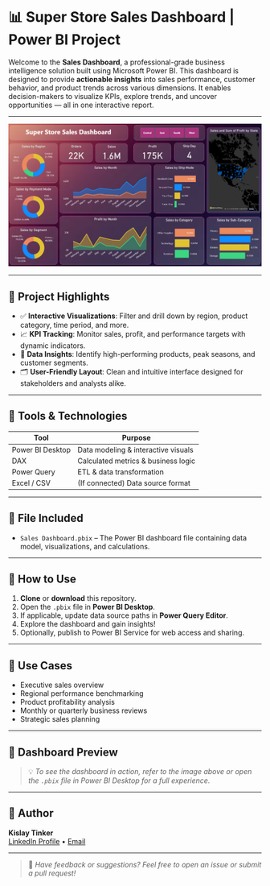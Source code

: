 # 📊 Super Store Sales Dashboard | Power BI Project

Welcome to the **Sales Dashboard**, a professional-grade business intelligence solution built using Microsoft Power BI. This dashboard is designed to provide **actionable insights** into sales performance, customer behavior, and product trends across various dimensions. It enables decision-makers to visualize KPIs, explore trends, and uncover opportunities — all in one interactive report.

---

![Dashboard Preview](https://github.com/KislayTinker/Super-Store-Sales/blob/main/Super%20Store%20Sales%20Dashboard.png)

---

## 🚀 Project Highlights

- ✅ **Interactive Visualizations**: Filter and drill down by region, product category, time period, and more.
- 📈 **KPI Tracking**: Monitor sales, profit, and performance targets with dynamic indicators.
- 🧠 **Data Insights**: Identify high-performing products, peak seasons, and customer segments.
- 🗂️ **User-Friendly Layout**: Clean and intuitive interface designed for stakeholders and analysts alike.

---

## 🧰 Tools & Technologies

| Tool            | Purpose                                |
|-----------------|----------------------------------------|
| Power BI Desktop| Data modeling & interactive visuals    |
| DAX             | Calculated metrics & business logic    |
| Power Query     | ETL & data transformation              |
| Excel / CSV     | (If connected) Data source format      |

---

## 📁 File Included

- `Sales Dashboard.pbix` – The Power BI dashboard file containing data model, visualizations, and calculations.

---

## 🔧 How to Use

1. **Clone** or **download** this repository.
2. Open the `.pbix` file in **Power BI Desktop**.
3. If applicable, update data source paths in **Power Query Editor**.
4. Explore the dashboard and gain insights!
5. Optionally, publish to Power BI Service for web access and sharing.

---

## 🌟 Use Cases

- Executive sales overview
- Regional performance benchmarking
- Product profitability analysis
- Monthly or quarterly business reviews
- Strategic sales planning

---

## 📸 Dashboard Preview

> 💡 *To see the dashboard in action, refer to the image above or open the `.pbix` file in Power BI Desktop for a full experience.*

---

## 👤 Author

**Kislay Tinker**  
[LinkedIn Profile](https://www.linkedin.com/in/kislaytinker22/) • [Email](kislaytinker@gmail.com)

---

> 🔗 _Have feedback or suggestions? Feel free to open an issue or submit a pull request!_

